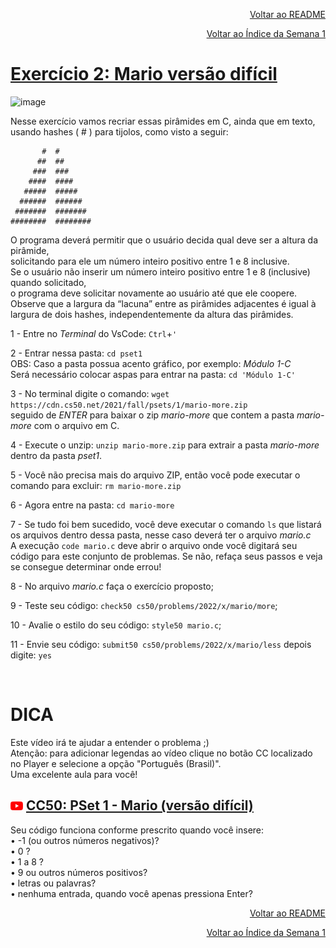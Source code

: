 <p align="right">
   <a href="https://patyfil.github.io/cs50-cc50-harvard/">Voltar ao README</a>
</p>
<p align="right">
   <a href="https://patyfil.github.io/cs50-cc50-harvard/1-C.html">Voltar ao Índice da Semana 1</a>
</p>

# [Exercício 2: Mario versão difícil](https://cs50.harvard.edu/x/2022/psets/1/mario/more/)   

![image](https://user-images.githubusercontent.com/41968938/206063279-53dfd7d3-eb04-4d63-97a2-4718d38bcdb7.png)  

Nesse exercício vamos recriar essas pirâmides em C, ainda que em texto, usando hashes ( # ) para tijolos, como visto a seguir:  

```
       #  #
      ##  ##
     ###  ###
    ####  ####
   #####  #####
  ######  ######
 #######  #######
########  ########
```

O programa deverá permitir que o usuário decida qual deve ser a altura da pirâmide,  
solicitando para ele um número inteiro positivo entre 1 e 8 inclusive.  
Se o usuário não inserir um número inteiro positivo entre 1 e 8 (inclusive) quando solicitado,  
o programa deve solicitar novamente ao usuário até que ele coopere.  
Observe que a largura da “lacuna” entre as pirâmides adjacentes é igual à largura de dois hashes, independentemente da altura das pirâmides. 

1 - Entre no *Terminal* do VsCode: `Ctrl`+`'`  

2 - Entrar nessa pasta: `cd pset1`  
OBS: Caso a pasta possua acento gráfico, por exemplo: *Módulo 1-C*  
Será necessário colocar aspas para entrar na pasta: `cd 'Módulo 1-C'`  

3 - No terminal digite o comando: `wget https://cdn.cs50.net/2021/fall/psets/1/mario-more.zip`  
seguido de *ENTER* para baixar o zip *mario-more* que contem a pasta *mario-more* com o arquivo em C.  

4 - Execute o unzip: `unzip mario-more.zip` para extrair a pasta *mario-more* dentro da pasta *pset1*.  

5 - Você não precisa mais do arquivo ZIP, então você pode executar o comando para excluir: `rm mario-more.zip`  

6 - Agora entre na pasta: `cd mario-more`  

7 - Se tudo foi bem sucedido, você deve executar o comando `ls` que listará os arquivos dentro dessa pasta, nesse caso deverá ter o arquivo *mario.c*  
A execução `code mario.c` deve abrir o arquivo onde você digitará seu código para este conjunto de problemas. Se não, refaça seus passos e veja se consegue determinar onde errou!  

8 - No arquivo *mario.c* faça o exercício proposto;

9 - Teste seu código: `check50 cs50/problems/2022/x/mario/more`;  

10 - Avalie o estilo do seu código: `style50 mario.c`;  

11 - Envie seu código: `submit50 cs50/problems/2022/x/mario/less` depois digite: `yes`  

<br>

# DICA  

Este vídeo irá te ajudar a entender o problema ;)  
Atenção: para adicionar legendas ao vídeo clique no botão CC localizado no Player e selecione a opção "Português (Brasil)".  
Uma excelente aula para você!  
## <img src="../assets/youtube.svg" width=20 /> [CC50: PSet 1 - Mario (versão difícil)](https://www.youtube.com/watch?v=c0QS46ieiu4)  

   
Seu código funciona conforme prescrito quando você insere:  
•	-1 (ou outros números negativos)?  
•	0 ?  
•	1 a 8 ?  
•	9 ou outros números positivos?  
•	letras ou palavras?  
•	nenhuma entrada, quando você apenas pressiona Enter?  


<p align="right">
   <a href="https://patyfil.github.io/cs50-cc50-harvard/">Voltar ao README</a>
</p>
<p align="right">
   <a href="https://patyfil.github.io/cs50-cc50-harvard/1-C.html">Voltar ao Índice da Semana 1</a>
</p>
